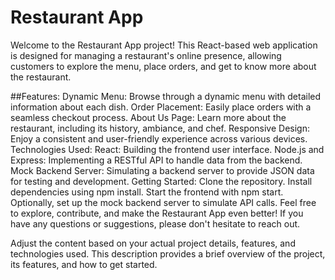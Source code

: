 # Restaurant App
Welcome to the Restaurant App project! This React-based web application is designed for managing a restaurant's online presence, allowing customers to explore the menu, place orders, and get to know more about the restaurant.

##Features:
Dynamic Menu: Browse through a dynamic menu with detailed information about each dish.
Order Placement: Easily place orders with a seamless checkout process.
About Us Page: Learn more about the restaurant, including its history, ambiance, and chef.
Responsive Design: Enjoy a consistent and user-friendly experience across various devices.
Technologies Used:
React: Building the frontend user interface.
Node.js and Express: Implementing a RESTful API to handle data from the backend.
Mock Backend Server: Simulating a backend server to provide JSON data for testing and development.
Getting Started:
Clone the repository.
Install dependencies using npm install.
Start the frontend with npm start.
Optionally, set up the mock backend server to simulate API calls.
Feel free to explore, contribute, and make the Restaurant App even better! If you have any questions or suggestions, please don't hesitate to reach out.

Adjust the content based on your actual project details, features, and technologies used. This description provides a brief overview of the project, its features, and how to get started.





